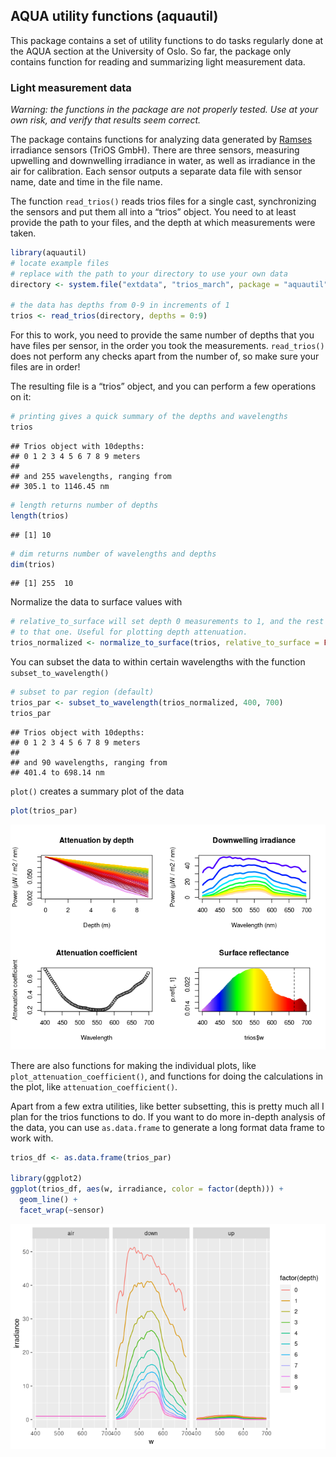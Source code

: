 
## AQUA utility functions (aquautil)

This package contains a set of utility functions to do tasks regularly
done at the AQUA section at the University of Oslo. So far, the package
only contains function for reading and summarizing light measurement
data.

### Light measurement data

*Warning: the functions in the package are not properly tested. Use at
your own risk, and verify that results seem correct.*

The package contains functions for analyzing data generated by
[Ramses](https://www.trios.de/en/ramses.html) irradiance sensors (TriOS
GmbH). There are three sensors, measuring upwelling and downwelling
irradiance in water, as well as irradiance in the air for calibration.
Each sensor outputs a separate data file with sensor name, date and time
in the file name.

The function `read_trios()` reads trios files for a single cast,
synchronizing the sensors and put them all into a “trios” object. You
need to at least provide the path to your files, and the depth at which
measurements were taken.

``` r
library(aquautil)
# locate example files
# replace with the path to your directory to use your own data
directory <- system.file("extdata", "trios_march", package = "aquautil")

# the data has depths from 0-9 in increments of 1
trios <- read_trios(directory, depths = 0:9)
```

For this to work, you need to provide the same number of depths that you
have files per sensor, in the order you took the measurements.
`read_trios()` does not perform any checks apart from the number of, so
make sure your files are in order!

The resulting file is a “trios” object, and you can perform a few
operations on it:

``` r
# printing gives a quick summary of the depths and wavelengths
trios
```

    ## Trios object with 10depths: 
    ## 0 1 2 3 4 5 6 7 8 9 meters 
    ##  
    ## and 255 wavelengths, ranging from 
    ## 305.1 to 1146.45 nm

``` r
# length returns number of depths
length(trios)
```

    ## [1] 10

``` r
# dim returns number of wavelengths and depths
dim(trios)
```

    ## [1] 255  10

Normalize the data to surface values with

``` r
# relative_to_surface will set depth 0 measurements to 1, and the rest relative
# to that one. Useful for plotting depth attenuation.
trios_normalized <- normalize_to_surface(trios, relative_to_surface = FALSE)
```

You can subset the data to within certain wavelengths with the function
`subset_to_wavelength()`

``` r
# subset to par region (default)
trios_par <- subset_to_wavelength(trios_normalized, 400, 700)
trios_par
```

    ## Trios object with 10depths: 
    ## 0 1 2 3 4 5 6 7 8 9 meters 
    ##  
    ## and 90 wavelengths, ranging from 
    ## 401.4 to 698.14 nm

`plot()` creates a summary plot of the data

``` r
plot(trios_par)
```

![](README_files/figure-gfm/unnamed-chunk-5-1.png)<!-- -->

There are also functions for making the individual plots, like
`plot_attenuation_coefficient()`, and functions for doing the
calculations in the plot, like `attenuation_coefficient()`.

Apart from a few extra utilities, like better subsetting, this is pretty
much all I plan for the trios functions to do. If you want to do more
in-depth analysis of the data, you can use `as.data.frame` to generate a
long format data frame to work with.

``` r
trios_df <- as.data.frame(trios_par)

library(ggplot2)
ggplot(trios_df, aes(w, irradiance, color = factor(depth))) +
  geom_line() +
  facet_wrap(~sensor)
```

![](README_files/figure-gfm/unnamed-chunk-6-1.png)<!-- -->
